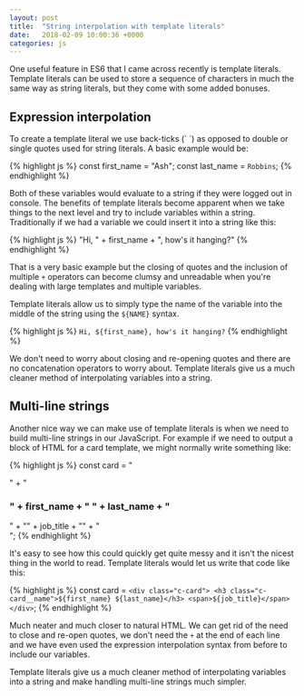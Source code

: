 ```yaml
---
layout: post
title:  "String interpolation with template literals"
date:   2018-02-09 10:00:36 +0000
categories: js
---
```

One useful feature in ES6 that I came across recently is template literals. Template literals can be used to store a sequence of characters in much the same way as string literals, but they come with some added bonuses.

## Expression interpolation

To create a template literal we use back-ticks (\` \`) as opposed to double or single quotes used for string literals. A basic example would be:

{% highlight js %}
const first_name =  "Ash";
const last_name = `Robbins`;
{% endhighlight %}

Both of these variables would evaluate to a string if they were logged out in console. The benefits of template literals become apparent when we take things to the next level and try to include variables within a string. Traditionally if we had a variable we could insert it into a string like this:

{% highlight js %}
"Hi, " + first_name + ", how's it hanging?"
{% endhighlight %}

That is a very basic example but the closing of quotes and the inclusion of multiple `+` operators can become clumsy and unreadable when you're dealing with large templates and multiple variables.

Template literals allow us to simply type the name of the variable into the middle of the string using the `${NAME}` syntax.

{% highlight js %}
`Hi, ${first_name}, how's it hanging?`
{% endhighlight %}

We don't need to worry about closing and re-opening quotes and there are no concatenation operators to worry about. Template literals give us a much cleaner method of interpolating variables into a string.

## Multi-line strings

Another nice way we can make use of template literals is when we need to build multi-line strings in our JavaScript. For example if we need to output a block of HTML for a card template, we might normally write something like:

{% highlight js %}
const card = "<div class='c-card'>" +
                "<h3 class='c-card__name'>" + first_name + " " + last_name + "</h3>" +
                "<span>" + job_title + "</span>" +
            "</div>";
{% endhighlight %}

It's easy to see how this could quickly get quite messy and it isn't the nicest thing in the world to read. Template literals would let us write that code like this:

{% highlight js %}
const card = `<div class="c-card">
                <h3 class="c-card__name">${first_name} ${last_name}</h3>
                <span>${job_title}</span>
            </div>`;
{% endhighlight %}

Much neater and much closer to natural HTML. We can get rid of the need to close and re-open quotes, we don't need the `+` at the end of each line and we have even used the expression interpolation syntax from before to include our variables.

Template literals give us a much cleaner method of interpolating variables into a string and make handling multi-line strings much simpler.
